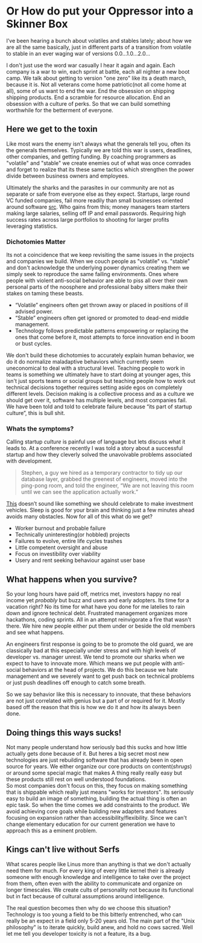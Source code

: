 # Or How do put your Oppressor into a Skinner Box
I’ve been hearing a bunch about volatiles and stables lately; about how we are all the same basically, just in different parts of a transition from volatile to stable in an ever waging war of versions 0.0...1.0...2.0...

I don't just use the word war casually I hear it again and again.  Each company is a war to win, each sprint at battle, each all nighter a new boot camp.  We talk about getting to version "one zero" like its a death march, because it is.  Not all veterans come home patriotic(not all come home at all), some of us want to end the war.  End the obsession on shipping shipping products.  End a scramble for resource allocation. End an obsession with a culture of perks.  So that we can build something worthwhile for the betterment of everyone.

## Here we get to the toxin
Like most wars the enemy isn't always what the generals tell you, often its the generals themselves.  Typically we are told this war is users, deadlines, other companies, and getting funding. By coaching programmers as "volatile" and "stable" we create enemies out of what was once comrades and forget to realize that its these same tactics which strengthen the power divide between business owners and employees.

Ultimately the sharks and the parasites in our community are not as separate or safe from everyone else as they expect.  Startups, large round VC funded companies, fail more readily than small businesses oriented around software 
[src](http://www.inc.com/mark-peter-davis/why-you-should-not-raise-venture-capital-money.html). 
Who gains from this; money managers team starters making large salaries, selling off IP and email passwords.  Requiring high success rates across large portfolios to shooting for larger profits leveraging statistics.

### Dichotomies Matter
Its not a coincidence that we keep revisiting the same issues in the projects and companies we build.  When we couch people as "volatile" vs. "stable" and don't acknowledge the underlying power dynamics creating them we simply seek to reproduce the same failing environments.  Ones where people with violent anti-social behavior are able to piss all over their own personal parts of the noosphere and professional baby sitters make their stakes on taming these beasts.

* “Volatile” engineers often get thrown away or placed in positions of ill advised power.
* “Stable” engineers often get ignored or promoted to dead-end middle management.
* Technology follows predictable patterns empowering or replacing the ones that come before it, most attempts to force innovation end in boom or bust cycles.

We don't build these dichotomies to accurately explain human behavior, we do it do normalize maladaptive behaviors which currently seem uneconomical to deal with a structural level.  Teaching people to work in teams is something we ultimately have to start doing at younger ages, this isn't just sports teams or social groups but teaching people how to work out technical decisions together requires setting aside egos on completely different levels.  Decision making is a collective process and as a culture we should get over it, software has multiple levels, and most companies fail.  We have been told and told to celebrate failure because “its part of startup culture”, this is bull shit. 

### Whats the symptoms?
Calling startup *culture* is painful use of language but lets discuss what it leads to.  At a conference recently I was told a story about a successful startup and how they cleverly solved the unavoivable problems associated with development.
> Stephen, a guy we hired as a temporary contractor to tidy up our database layer, grabbed the greenest of engineers, moved into the ping-pong room, and told the engineer, “We are not leaving this room until we can see the application actually work.” 

[This](http://www.randsinrepose.com/archives/2012/11/14/stables_and_volatiles.html)
doesn’t sound like something we should celebrate to make investment vehicles.  Sleep is good for your brain and thinking just a few minutes ahead avoids many obstacles. Now for all of this what do we get?

* Worker burnout and probable failure
* Technically uninteresting(or hobbled) projects
* Failures to evolve, entire life cycles trashes
* Little competent oversight and abuse
* Focus on investibility over viability
* Usery and rent seeking behaviour against user base

## What happens when you survive?
So your long hours have paid off, metrics met, investors happy  no real income yet *probably* but buzz and users and early adopters.  Its time for a vacation right?  No its time for what have you done for me latelies to rain down and ignore technical debt.  Frustrated management organizes more hackathons, coding sprints.  All in an attempt reinvigorate a fire that wasn't there.  We hire new people either put them under or beside the old members and see what happens.

An engineers first response is going to be to promote the old guard, we are classically bad at this especially under stress and with high levels of developer vs. manager unrest.  We tend to promote our sharks when we expect to have to innovate more.  Which means we put people with anti-social behaviors at the head of projects.  We do this because we hate management and we severely want to get push back on technical problems or just push deadlines off enough to catch some breath.

So we say behavior like this is  necessary to innovate, that these behaviors are not just correlated with genius but a part of or required for it.  Mostly based off the reason that this is how we do it and how its always been done.

## Doing things this ways sucks!
Not many people understand how seriously bad this sucks and how little actually gets done because of it.  But heres a big secret most new technologies are just rebuilding software that has already been in open source for years.  We either organize our core products on content(*shrugs*) or around some special magic that makes A thing really really easy but these products still rest on well understood foundations.  
So most companies don't focus on this, they focus on making something that is shippable which really just means "works for investors".  Its seriously easy to build an image of something, building the actual thing is often an epic task.  So when the time comes we add constraints to the product.  We avoid achieving core goals while building new adapters and features focusing on expansion rather than accessibility/flexibility.
Since we can't change elementary education for our current generation we have to approach this as a eminent problem.  

## Kings can't live without Serfs
What scares people like Linus more than anything is that we don't actually need them for much.  For every king of every little kernel their is already someone with enough knowledge and intelligence to take over the project from them, often even with the ability to communicate and organize on longer timescales.  We create cults of personality not because its functional but in fact because of cultural assumptions around intelligence.

The real question becomes then why do we choose this situation?  Technology is too young a field to be this bitterly entrenched, who can really be an expect in a field only 5-20 years old.  The main part of the "Unix philosophy" is to iterate quickly, build anew, and hold no cows sacred.  Well let me tell you developer toxicity is not a feature, its a bug.
